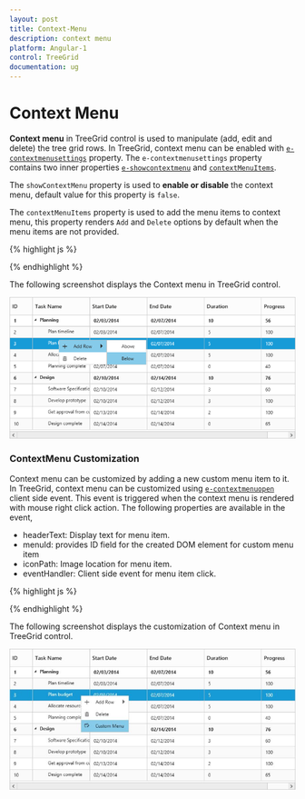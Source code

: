 ```yaml
---
layout: post
title: Context-Menu
description: context menu
platform: Angular-1
control: TreeGrid
documentation: ug
---
```


# Context Menu

**Context menu** in TreeGrid control is used to manipulate (add, edit and delete) the tree grid rows. In TreeGrid, context menu can be enabled with [`e-contextmenusettings`](/api/js/ejtreegrid#contextmenusettingsspan-classtype-signature-type-objectobjectspan "contextMenuSettings") property. The `e-contextmenusettings` property contains two inner properties [`e-showcontextmenu`](/api/js/ejtreegrid#contextmenusettingsshowcontextmenuspan-classtype-signature-type-booleanbooleanspan "contextMenuSettings.showContextMenu") and [`contextMenuItems`](/api/js/ejtreegrid#contextmenusettingscontextmenuitemsspan-classtype-signature-type-arrayarrayspan "contextMenuSettings.contextMenuItems").

The `showContextMenu` property is used to **enable or disable** the context menu, default value for this property is `false`.

The `contextMenuItems` property is used to add the menu items to context menu, this property renders `Add` and `Delete` options by default when the menu items are not provided.

{% highlight js %}

<body ng-controller="TreeGridCtrl">
    <!--Add  treegrid control here-->
    <div id="TreeGridContainer" ej-treegrid //... 
    e-editsettings="editSettings"
    e-contextmenusettings="contextMenuSettings">
    </div>
    <script>
    var editSettings = {allowEditing: true , editMode:"rowEditing"}
    var contextMenuSettings = {showContextMenu: true 
                                contextMenuItems:[ "add","edit","delete"]},
    angular.module('listCtrl', ['ejangular'])
        .controller('TreeGridCtrl', function($scope) {
            //...
            $scope.editSettings = "editSettings";
            $scope.contextMenuSettings = "contextMenuSettings";
        });
</script>
</body>

{% endhighlight %}

The following screenshot displays the Context menu in TreeGrid control.

![](Context-Menu_images/Context-Menu_img1.png)

### ContextMenu Customization

Context menu can be customized by adding a new custom menu item to it. In TreeGrid, context menu can be customized using [`e-contextmenuopen`](/api/js/ejtreegrid#contextmenuopen "contextMenuOpen") client side event. This event is triggered when the context menu is rendered with mouse right click action. The following properties are available in the event,

* headerText: Display text for menu item.
* menuId: provides ID field for the created DOM element for custom menu item
* iconPath: Image location for menu item.
* eventHandler: Client side event for menu item click.

{% highlight js %}

<body ng-controller="TreeGridCtrl">
    <!--Add  treegrid control here-->
    <div id="TreeGridContainer" ej-treegrid //... 
    e-contextmenusettings="contextMenuSettings" 
    e-contextmenuopen="customMenu">
    </div>
    <script>
        var contextMenuSettings = {
            showContextMenu: true
        }
        function customMenu(args) {
            args.contextMenuItems.push({
                headerText: "Custom Menu",
                menuId: "customMenu",
                iconPath: "url(.../images/custommenu.png)",
                eventHandler: customMenuClick,
            });
        }
        function customMenuClick(args) {
            // ...
        }
        angular.module('listCtrl', ['ejangular'])
            .controller('TreeGridCtrl', function($scope) {
                //...
                $scope.customMenu = "customMenu";
                $scope.contextMenuSettings = "contextMenuSettings";
            });
    </script>
</body>

{% endhighlight %}

The following screenshot displays the customization of Context menu in TreeGrid control.

![](Context-Menu_images/Context-Menu_img2.jpg)

